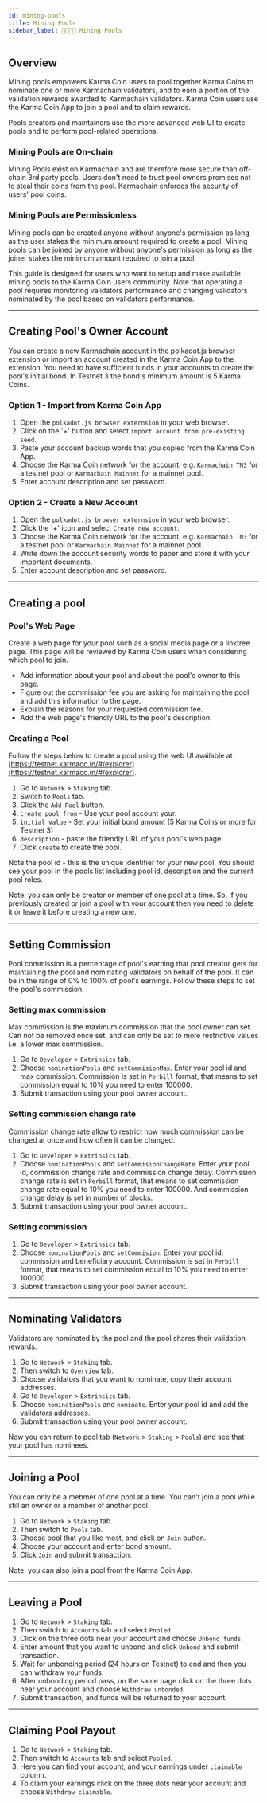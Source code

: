 ```yaml
---
id: mining-pools
title: Mining Pools
sidebar_label: 👨‍👩‍👧‍👦 Mining Pools
---
```


## Overview
Mining pools empowers Karma Coin users to pool together Karma Coins to nominate one or more Karmachain validators, and to earn a portion of the validation rewards awarded to Karmachain validators. Karma Coin users use the Karma Coin App to join a pool and to claim rewards. 

Pools creators and maintainers use the more advanced web UI to create pools and to perform pool-related operations.

### Mining Pools are On-chain
Mining Pools exist on Karmachain and are therefore more secure than off-chain 3rd party pools. 
Users don't need to trust pool owners promises not to steal their coins from the pool. Karmachain enforces the security of users' pool coins.

### Mining Pools are Permissionless
Mining pools can be created anyone without anyone's permission as long as the user stakes the minimum amount required to create a pool. 
Mining pools can be joined by anyone without anyone's permission as long as the joiner stakes the minimum amount required to join a pool.

This guide is designed for users who want to setup and make available mining pools to the Karma Coin users community.
Note that operating a pool requires monitoring validators performance and changing validators nominated by the pool based on validators performance.

---

## Creating Pool's Owner Account
You can create a new Karmachain account in the polkadot.js browser extension or import an account created in the Karma Coin App to the extension.
You need to have sufficient funds in your accounts to create the pool's initial bond. In Testnet 3 the bond's minimum amount is 5 Karma Coins.

### Option 1 - Import from Karma Coin App
1. Open the `polkadot.js browser externsion` in your web browser.
2. Click on the '+' button and select `import account from pre-existing seed`. 
3. Paste your account backup words that you copied from the Karma Coin App.
4. Choose the Karma Coin network for the account. e.g. `Karmachain TN3` for a testnet pool or `Karmachain Mainnet` for a mainnet pool.
5. Enter account description and set password.

### Option 2 - Create a New Account
1. Open the `polkadot.js browser externsion` in your web browser.
2. Click the '+' icon and select `Create new account`.
3. Choose the Karma Coin network for the account. e.g. `Karmachain TN3` for a testnet pool or `Karmachain Mainnet` for a mainnet pool.
4. Write down the account security words to paper and store it with your important documents.
5. Enter account description and set password.

---

## Creating a pool

### Pool's Web Page
Create a web page for your pool such as a social media page or a linktree page.  This page will be reviewed by Karma Coin users when considering which pool to join. 
- Add information about your pool and about the pool's owner to this page.
- Figure out the commission fee you are asking for maintaining the pool and add this information to the page.
- Explain the reasons for your requested commission fee.
- Add the web page's friendly URL to the pool's description.


### Creating a Pool

Follow the steps below to create a pool using the web UI available at [https://testnet.karmaco.in/#/explorer](https://testnet.karmaco.in/#/explorer).

1. Go to `Network` > `Staking` tab.
2. Switch to `Pools` tab.
3. Click the `Add Pool` button.
4. `create pool from` - Use your pool account your.
5. `initial value` - Set your initial bond amount (5 Karma Coins or more for Testnet 3) 
6. `description` - paste the friendly URL of your pool's web page.
7. Click `create` to create the pool.

Note the pool id - this is the unique identifier for your new pool.
You should see your pool in the pools list including pool id, description and the current pool roles.

Note: you can only be creator or member of one pool at a time. So, if you previously created or join a pool with your account then you need to delete it or leave it before creating a new one.

---

## Setting Commission

Pool commission is a percentage of pool's earning that pool creator gets for maintaining the pool and nominating validators on behalf of the pool.
It can be in the range of 0% to 100% of pool's earnings. Follow these steps to set the pool's commission.

### Setting max commission

Max commission is the maximum commission that the pool owner can set. Can not be removed once set, and can only be set to more
restrictive values i.e. a lower max commission.

1. Go to `Developer` > `Extrinsics` tab.
2. Choose `nominationPools` and `setCommisionMax`. Enter your pool id and max commission. Commission is set in `Perbill` format, that means to set commission equal to 10% you need to enter 100000.
3. Submit transaction using your pool owner account.

### Setting commission change rate

Commission change rate allow to restrict how much commission can be changed at once and how often it can be changed.

1. Go to `Developer` > `Extrinsics` tab.
2. Choose `nominationPools` and `setCommisionChangeRate`. Enter your pool id, commission change rate and commission change delay. Commission change rate is set in `Perbill` format, that means to set commission change rate equal to 10% you need to enter 100000. And commission change delay is set in number of blocks.
3. Submit transaction using your pool owner account.

### Setting commission

1. Go to `Developer` > `Extrinsics` tab.
2. Choose `nominationPools` and `setCommision`. Enter your pool id, commission and beneficiary account. Commission is set in `Perbill` format, that means to set commission equal to 10% you need to enter 100000.
3. Submit transaction using your pool owner account.

---

## Nominating Validators
Validators are nominated by the pool and the pool shares their validation rewards.

1. Go to `Network` > `Staking` tab.
2. Then switch to `Overview` tab.
3. Choose validators that you want to nominate, copy their account addresses.
4. Go to `Developer` > `Extrinsics` tab.
5. Choose `nominationPools` and `nominate`. Enter your pool id and add the validators addresses.
6. Submit transaction using your pool owner account.

Now you can return to pool tab (`Network` > `Staking` > `Pools`) and see that your pool has nominees.

--- 

## Joining a Pool

You can only be a mebmer of one pool at a time. You can't join a pool while still an owner or a member of another pool.

1. Go to `Network` > `Staking` tab.
2. Then switch to `Pools` tab.
3. Choose pool that you like most, and click on `Join` button.
4. Choose your account and enter bond amount.
5. Click `Join` and submit transaction.

Note: you can also join a pool from the Karma Coin App.

---

## Leaving a Pool

1. Go to `Network` > `Staking` tab.
2. Then switch to `Accounts` tab and select `Pooled`.
3. Click on the three dots near your account and choose `Unbond funds`.
4. Enter amount that you want to unbond and click `Unbond` and submit transaction.
5. Wait for unbonding period (24 hours on Testnet) to end and then you can withdraw your funds.
6. After unbonding period pass, on the same page click on the three dots near your account and choose `Withdraw unbonded`.
7. Submit transaction, and funds will be returned to your account.

---

## Claiming Pool Payout

1. Go to `Network` > `Staking` tab.
2. Then switch to `Accounts` tab and select `Pooled`.
3. Here you can find your account, and your earnings under `claimable` column.
4. To claim your earnings click on the three dots near your account and choose `Withdraw claimable`.

